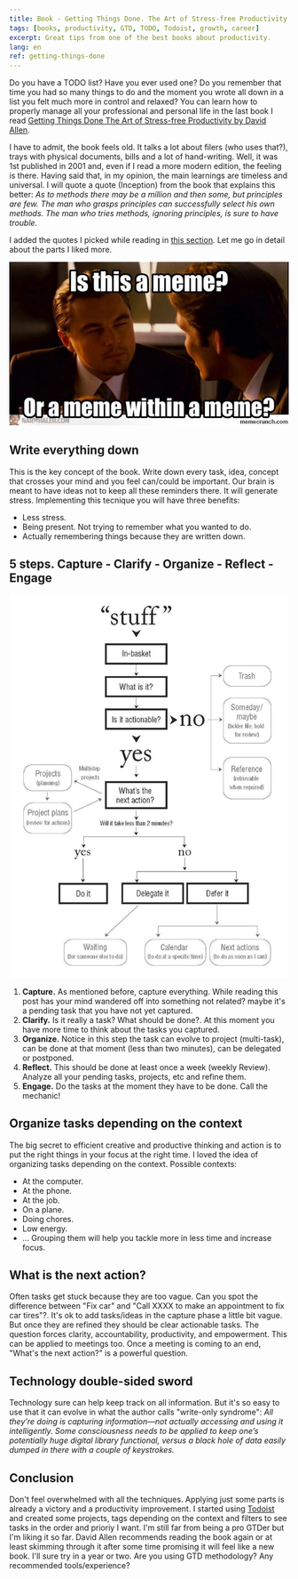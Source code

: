 ```yaml
---
title: Book - Getting Things Done. The Art of Stress-free Productivity - David Allen
tags: [books, productivity, GTD, TODO, Todoist, growth, career]
excerpt: Great tips from one of the best books about productivity.
lang: en
ref: getting-things-done
---
```


Do you have a TODO list? Have you ever used one? Do you remember that time you had so many things to do and the moment you wrote all down in a list you felt much more in control and relaxed? You can learn how to properly manage all your professional and personal life in the last book I read [Getting Things Done The Art of Stress-free Productivity by David Allen](https://www.amazon.es/Getting-Things-Done-Arts-Stresss/dp/0349408947/ref=sr_1_1?__mk_es_ES=%C3%85M%C3%85%C5%BD%C3%95%C3%91&dchild=1&keywords=getting+things+done&qid=1598698866&sr=8-1).

I have to admit, the book feels old. It talks a lot about filers (who uses that?), trays with physical documents, bills and a lot of hand-writing. Well, it was 1st published in 2001 and, even if I read a more modern edition, the feeling is there. Having said that, in my opinion, the main learnings are timeless and universal. I will quote a quote (Inception) from the book that explains this better: 
_As to methods there may be a million and then some, but principles are few. The man who grasps principles can successfully select his own methods. The man who tries methods, ignoring principles, is sure to have trouble._

I added the quotes I picked while reading in [this section](https://juan.pallares.me/books/getting-things-done/). Let me go in detail about the parts I liked more.

![Inception meme](/images/inception-meme.jpg)

## Write everything down
This is the key concept of the book. Write down every task, idea, concept that crosses your mind and you feel can/could be important. Our brain is meant to have ideas not  to keep all these reminders there. It will generate stress. Implementing this tecnique you will have three benefits:
- Less stress.
- Being present. Not trying to remember what you wanted to do.
- Actually remembering things because they are written down.

## 5 steps. Capture - Clarify - Organize - Reflect - Engage

![Diagram of GTD flow, how to process tasks](/images/gtd-clarify-flow.png)

1. **Capture.**
As mentioned before, capture everything. While reading this post has your mind wandered off into something not related? maybe it's a pending task that you have not yet captured.
1. **Clarify.**
Is it really a task? What should be done?. At this moment you have more time to think about the tasks you captured.
1. **Organize.**
Notice in this step the task can evolve to project (multi-task), can be done at that moment (less than two minutes), can be delegated or postponed. 
1. **Reflect.**
This should be done at least once a week (weekly Review). Analyze all your pending tasks, projects, etc and refine them.
1. **Engage.**
Do the tasks at the moment they have to be done. Call the mechanic!

## Organize tasks depending on the context
The big secret to efficient creative and productive thinking and action is to put the right things in your focus at the right time. 
I loved the idea of organizing tasks depending on the context. Possible contexts:
- At the computer.
- At the phone.
- At the job.
- On a plane.
- Doing chores.
- Low energy.
- ...
Grouping them will help you tackle more in less time and increase focus.

## What is the next action?
Often tasks get stuck because they are too vague. Can you spot the difference between "Fix car" and "Call XXXX to make an appointment to fix car tires"?.  It's ok to add tasks/ideas in the capture phase a little bit vague. But once they are refined they should be clear actionable tasks.
The question forces clarity, accountability, productivity, and empowerment. 
This can be applied to meetings too. Once a meeting is coming to an end, "What's the next action?" is a powerful question.

## Technology double-sided sword
Technology sure can help keep track on all information. But it's so easy to use that it can evolve in what the author calls "write-only syndrome":
_All they’re doing is capturing information—not actually accessing and using it intelligently. Some consciousness needs to be applied to keep one’s potentially huge digital library functional, versus a black hole of data easily dumped in there with a couple of keystrokes._

## Conclusion
Don't feel overwhelmed with all the techniques. Applying just some parts is already a victory and a productivity improvement. I started using [Todoist](https://todoist.com/) and created some projects, tags depending on the context and filters to see tasks in the order and prioriy I want. I'm still far from being a pro GTDer but I'm liking it so far. David Allen recommends reading the book again or at least skimming through it after some time promising it will feel like a new book. I'll sure try in a year or two. Are you using GTD methodology? Any recommended tools/experience?